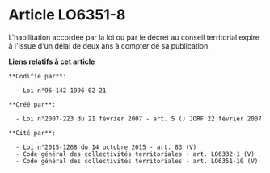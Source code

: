 # Article LO6351-8

L'habilitation accordée par la loi ou par le décret au conseil territorial expire à l'issue d'un délai de deux ans à compter
de sa publication.

**Liens relatifs à cet article**

	**Codifié par**:

	  - Loi n°96-142 1996-02-21

	**Créé par**:

	  - Loi n°2007-223 du 21 février 2007 - art. 5 () JORF 22 février 2007

	**Cité par**:

	  - Loi n°2015-1268 du 14 octobre 2015 - art. 83 (V)
	  - Code général des collectivités territoriales - art. LO6332-1 (V)
	  - Code général des collectivités territoriales - art. LO6351-10 (V)

